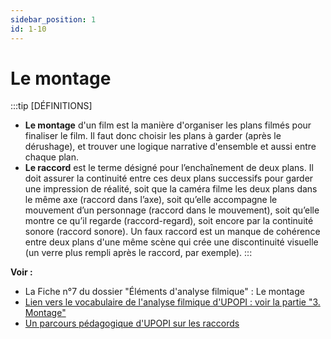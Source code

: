 ```yaml
---
sidebar_position: 1
id: 1-10 
---
```

# Le montage

:::tip [DÉFINITIONS]
- **Le montage** d'un film est la manière d'organiser les plans filmés pour finaliser le film. Il faut donc choisir les plans à garder (après le dérushage), et trouver une logique narrative d'ensemble et aussi entre chaque plan.
- **Le raccord** est le terme désigné pour l’enchaînement de deux plans. Il doit assurer la continuité entre ces deux plans successifs pour garder une impression de réalité, soit que la caméra filme les deux plans dans le même axe (raccord dans l’axe), soit qu’elle accompagne le mouvement d’un personnage (raccord dans le mouvement), soit qu’elle montre ce qu’il regarde (raccord-regard), soit encore par la continuité sonore (raccord sonore). Un faux raccord est un manque de cohérence entre deux plans d'une même scène qui crée une discontinuité visuelle (un verre plus rempli après le raccord, par exemple). 
:::

**Voir :**

- La Fiche n°7 du dossier "Éléments d'analyse filmique" : Le montage
- [Lien vers le vocabulaire de l'analyse filmique d'UPOPI : voir la partie "3. Montage"](https://upopi.ciclic.fr/vocabulaire/fr#s3-8)
- [Un parcours pédagogique d'UPOPI sur les raccords](https://upopi.ciclic.fr/transmettre/parcours-pedagogiques/les-raccords)